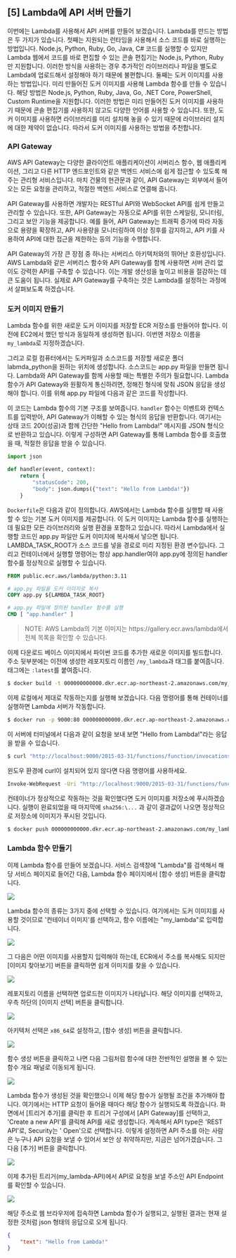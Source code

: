 ## [5] Lambda에 API 서버 만들기

이번에는 Lambda를 사용해서 API 서버를 만들어 보겠습니다. Lambda를 만드는
방법은 두 가지가 있습니다. 첫째는 지원되는 런타임을 사용해서 소스 코드를
바로 실행하는 방법입니다. Node.js, Python, Ruby, Go, Java, C# 코드를
실행할 수 있지만 Lambda 웹에서 코드를 바로 편집할 수 있는 콘솔 편집기는
Node.js, Python, Ruby만 지원합니다. 이러한 방식을 사용하는 경우 추가적인
라이브러리나 파일을 별도로 Lambda에 업로드해서 설정해야 하기 때문에
불편합니다. 둘째는 도커 이미지를 사용하는 방법입니다. 미리 만들어진 도커
이미지를 사용해 Lambda 함수를 만들 수 있습니다. 해당 방법은 Node.js,
Python, Ruby, Java, Go, .NET Core, PowerShell, Custom Runtime을
지원합니다. 이러한 방법은 미리 만들어진 도커 이미지를 사용하기 때문에
콘솔 편집기를 사용하지 않고도 다양한 언어를 사용할 수 있습니다. 또한,
도커 이미지를 사용하면 라이브러리를 미리 설치해 놓을 수 있기 때문에
라이브러리 설치에 대한 제약이 없습니다. 따라서 도커 이미지를 사용하는
방법을 추천합니다.

### API Gateway

AWS API Gateway는 다양한 클라이언트 애플리케이션이 서버리스 함수, 웹
애플리케이션, 그리고 다른 HTTP 엔드포인트와 같은 백엔드 서비스에 쉽게
접근할 수 있도록 해주는 관리형 서비스입니다. 마치 건물의 현관문과 같이,
API Gateway는 외부에서 들어오는 모든 요청을 관리하고, 적절한 백엔드
서비스로 연결해 줍니다.

API Gateway를 사용하면 개발자는 RESTful API와 WebSocket API를 쉽게
만들고 관리할 수 있습니다. 또한, API Gateway는 자동으로 API를 위한
스케일링, 모니터링, 그리고 보안 기능을 제공합니다. 예를 들어, API
Gateway는 트래픽 증가에 따라 자동으로 용량을 확장하고, API 사용량을
모니터링하여 이상 징후를 감지하고, API 키를 사용하여 API에 대한 접근을
제한하는 등의 기능을 수행합니다.

API Gateway의 가장 큰 장점 중 하나는 서버리스 아키텍처와의 뛰어난
호환성입니다. AWS Lambda와 같은 서버리스 함수와 API Gateway를 함께
사용하면 서버 관리 없이도 강력한 API를 구축할 수 있습니다. 이는 개발
생산성을 높이고 비용을 절감하는 데 큰 도움이 됩니다. 실제로 API
Gateway를 구축하는 것은 Lambda를 설정하는 과정에서 살펴보도록
하겠습니다.

### 도커 이미지 만들기

Lambda 함수를 위한 새로운 도커 이미지를 저장할 ECR 저장소를 만들어야
합니다. 이전에 EC2에서 했던 방식과 동일하게 생성하면 됩니다. 이번엔
저장소 이름을 `my_lambda`로 지정하겠습니다.

그리고 로컬 컴퓨터에서는 도커파일과 소스코드를 저장할 새로운 폴더
labmda_python을 원하는 위치에 생성합니다. 소스코드는 app.py 파일을
만들면 됩니다. Lambda와 API Gateway를 함께 사용할 때는 특별한 주의가
필요합니다. Lambda 함수가 API Gateway와 원활하게 통신하려면, 정해진
형식에 맞춰 JSON 응답을 생성해야 합니다. 이를 위해 app.py 파일에 다음과
같은 코드를 작성합니다.

이 코드는 Lambda 함수의 기본 구조를 보여줍니다. `handler` 함수는
이벤트와 컨텍스트를 입력받아, API Gateway가 이해할 수 있는 형식의 응답을
반환합니다. 여기서는 상태 코드 200(성공)과 함께 간단한 "Hello from
Lambda!" 메시지를 JSON 형식으로 반환하고 있습니다. 이렇게 구성하면 API
Gateway를 통해 Lambda 함수를 호출했을 때, 적절한 응답을 받을 수
있습니다.

```python
import json

def handler(event, context):
    return {
        "statusCode": 200,
        "body": json.dumps({"text": "Hello from Lambda!"})
    }
```

`Dockerfile`은 다음과 같이 정의합니다. AWS에서는 Lambda 함수를 실행할 때
사용할 수 있는 기본 도커 이미지를 제공합니다. 이 도커 이미지는 Lambda
함수를 실행하는데 필요한 모든 라이브러리와 실행 환경을 포함하고
있습니다. 따라서 Lambda에서 실행할 코드인 app.py 파일만 도커 이미지에
복사해서 넣으면 됩니다. LAMBDA_TASK_ROOT가 소스 코드를 넣을 경로로 미리
지정된 환경 변수입니다. 그리고 컨테이너에서 실행할 명령어는 항상
app.handler여야 app.py에 정의된 handler 함수를 정상적으로 실행할 수
있습니다.

```Dockerfile
FROM public.ecr.aws/lambda/python:3.11

# app.py 파일을 도커 이미지로 복사
COPY app.py ${LAMBDA_TASK_ROOT}

# app.py 파일에 정의된 handler 함수를 실행
CMD [ "app.handler" ]
```

<blockquote>
NOTE: AWS Lambda의 기본 이미지는 https://gallery.ecr.aws/lambda에서 전체
목록을 확인할 수 있습니다.
</blockquote>

이제 다운로드 베이스 이미지에서 파이썬 코드를 추가한 새로운 이미지를
빌드합니다. 주소 뒷부분에는 이전에 생성한 레포지토리 이름인
`/my_lambda`과 태그를 붙여줍니다. 태그에는 `:latest`를 붙여줍니다.

```bash
$ docker build -t 000000000000.dkr.ecr.ap-northeast-2.amazonaws.com/my_lambda:latest .
```

이제 로컬에서 제대로 작동하는지를 실행해 보겠습니다. 다음 명령어를 통해
컨테이너를 실행하면 Lambda 서버가 작동합니다.

```bash
$ docker run -p 9000:80 000000000000.dkr.ecr.ap-northeast-2.amazonaws.com/my_lambda:latest
```

이 서버에 터미널에서 다음과 같이 요청을 보내 보면 \"Hello from
Lambda!\"라는 응답을 받을 수 있습니다.

```bash
$ curl "http://localhost:9000/2015-03-31/functions/function/invocations" -d '{}'
```

윈도우 환경에 curl이 설치되어 있지 않다면 다음 명령어를 사용하세요.

```bash
Invoke-WebRequest -Uri "http://localhost:9000/2015-03-31/functions/function/invocations" -Method Post -Body '{}' -ContentType "application/json"
```

컨테이너가 정상적으로 작동하는 것을 확인했다면 도커 이미지를 저장소에
푸시하겠습니다. 실행이 완료되었을 때 마지막에 `sha256:\...` 과 같이
결과값이 나오면 정상적으로 저장소에 이미지가 푸시된 것입니다.

```bash
$ docker push 000000000000.dkr.ecr.ap-northeast-2.amazonaws.com/my_lambda:latest
```

### Lambda 함수 만들기

이제 Lambda 함수를 만들어 보겠습니다. 서비스 검색창에 "Lambda"를
검색해서 해당 서비스 페이지로 들어간 다음, Lambda 함수 페이지에서 [함수
생성] 버튼을 클릭합니다.

![](media/image75.png)

Lambda 함수의 종류는 3가지 중에 선택할 수 있습니다. 여기에서는 도커
이미지를 사용할 것이므로 '컨테이너 이미지'를 선택하고, 함수 이름에는
"my_lambda"로 입력합니다.

![](media/image76.png)

그 다음은 어떤 이미지를 사용할지 입력해야 하는데, ECR에서 주소를
복사해도 되지만 [이미지 찾아보기] 버튼을 클릭하면 쉽게 이미지를 찾을
수 있습니다.

![](media/image77.png)

레포지토리 이름을 선택하면 업로드한 이미지가 나타납니다. 해당 이미지를
선택하고, 우측 하단의 [이미지 선택] 버튼을 클릭합니다.

![](media/image78.png)

아키텍처 선택은 `x86_64`로 설정하고, [함수 생성] 버튼을 클릭합니다.

![](media/image79.png)

함수 생성 버튼을 클릭하고 나면 다음 그림처럼 함수에 대한 전반적인 설명을
볼 수 있는 함수 개요 패널로 이동되게 됩니다.

![](media/image80.png)

Lambda 함수가 생성된 것을 확인했으니 이제 해당 함수가 실행될 조건을
추가해야 합니다. 여기에서는 HTTP 요청이 들어올 때마다 해당 함수가
실행되도록 하겠습니다. 화면에서 [트리거 추가]를 클릭한 후 트리거
구성에서 [API Gateway]를 선택하고, 'Create a new API'를 클릭해 API를
새로 생성합니다. 계속해서 API type은 'REST API'로, Security는 '
Open'으로 선택합니다. 이렇게 설정하면 API 주소를 아는 사람은 누구나 API
요청을 보낼 수 있어서 보안 상 취약하지만, 지금은 넘어가겠습니다. 그 다음
[추가] 버튼을 클릭합니다.

![](media/image81.png)

이제 추가된 트리거(my_lambda-API)에서 API로 요청을 보낼 주소인 API
Endpoint를 확인할 수 있습니다.

![](media/image82.png)

해당 주소로 웹 브라우저에 접속하면 Lambda 함수가 실행되고, 실행된 결과는
현재 설정한 것처럼 json 형태의 응답으로 오게 됩니다.

```JSON
{
    "text": "Hello from Lambda!"
}
```
